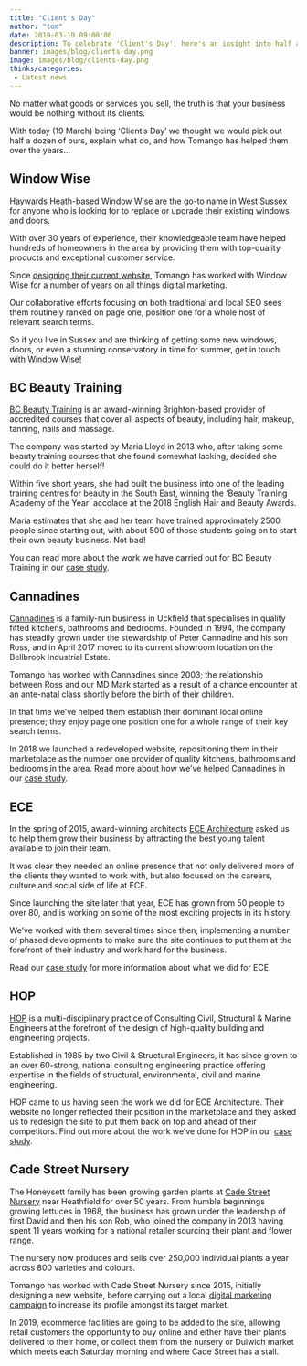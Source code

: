 ```yaml
---
title: "Client's Day"
author: "tom"
date: 2019-03-19 09:00:00
description: To celebrate 'Client's Day', here's an insight into half a dozen of Tomango's brand, web and marketing clients..
banner: images/blog/clients-day.png
image: images/blog/clients-day.png
thinks/categories: 
 - Latest news
---
```


No matter what goods or services you sell, the truth is that your business would be nothing without its clients.

With today (19 March) being ‘Client’s Day’ we thought we would pick out half a dozen of ours, explain what do, and how Tomango has helped them over the years...

## Window Wise

Haywards Heath-based Window Wise are the go-to name in West Sussex for anyone who is looking for to replace or upgrade their existing windows and doors.

With over 30 years of experience, their knowledgeable team have helped hundreds of homeowners in the area by providing them with top-quality products and exceptional customer service.

Since [designing their current website](/creates/web), Tomango has worked with Window Wise for a number of years on all things digital marketing.

Our collaborative efforts focusing on both traditional and local SEO sees them routinely ranked on page one, position one for a whole host of relevant search terms.

So if you live in Sussex and are thinking of getting some new windows, doors, or even a stunning conservatory in time for summer, get in touch with [Window Wise!](https://www.windowwise.co.uk/)

## BC Beauty Training

[BC Beauty Training](https://bcbeautytraining.co.uk/) is an award-winning Brighton-based provider of accredited courses that cover all aspects of beauty, including hair, makeup, tanning, nails and massage.

The company was started by Maria Lloyd in 2013 who, after taking some beauty training courses that she found somewhat lacking, decided she could do it better herself!

Within five short years, she had built the business into one of the leading training centres for beauty in the South East, winning the ‘Beauty Training Academy of the Year’ accolade at the 2018 English Hair and Beauty Awards.

Maria estimates that she and her team have trained approximately 2500 people since starting out, with about 500 of those students going on to start their own beauty business. Not bad!

You can read more about the work we have carried out for BC Beauty Training in our [case study](created/bc-beauty-training/).

## Cannadines

[Cannadines](https://www.cannadines.co.uk/) is a family-run business in Uckfield that specialises in quality fitted kitchens, bathrooms and bedrooms. Founded in 1994, the company has steadily grown under the stewardship of Peter Cannadine and his son Ross, and in April 2017 moved to its current showroom location on the Bellbrook Industrial Estate. 

Tomango has worked with Cannadines since 2003; the relationship between Ross and our MD Mark started as a result of a chance encounter at an ante-natal class shortly before the birth of their children.

In that time we’ve helped them establish their dominant local online presence; they enjoy page one position one for a whole range of their key search terms.

In 2018 we launched a redeveloped website, repositioning them in their marketplace as the number one provider of quality kitchens, bathrooms and bedrooms in the area. Read more about how we’ve helped Cannadines in our [case study](created/bc-beauty-training/).

## ECE

In the spring of 2015, award-winning architects [ECE Architecture](https://www.ecearchitecture.com/) asked us to help them grow their business by attracting the best young talent available to join their team.

It was clear they needed an online presence that not only delivered more of the clients they wanted to work with, but also focused on the careers, culture and social side of life at ECE.

Since launching the site later that year, ECE has grown from 50 people to over 80, and is working on some of the most exciting projects in its history.

We’ve worked with them several times since then, implementing a number of phased developments to make sure the site continues to put them at the forefront of their industry and work hard for the business.

Read our [case study](created/ece/) for more information about what we did for ECE.

## HOP

[HOP](https://www.hop.uk.com/) is a multi-disciplinary practice of Consulting Civil, Structural & Marine Engineers at the forefront of the design of high-quality building and engineering projects.

Established in 1985 by two Civil & Structural Engineers, it has since grown to an over 60-strong, national consulting engineering practice offering expertise in the fields of structural, environmental, civil and marine engineering.

HOP came to us having seen the work we did for ECE Architecture. Their website no longer reflected their position in the marketplace and they asked us to redesign the site to put them back on top and ahead of their competitors. Find out more about the work we’ve done for HOP in our [case study](created/hop/).

## Cade Street Nursery

The Honeysett family has been growing garden plants at [Cade Street Nursery](http://cadestreetnursery.co.uk/) near Heathfield for over 50 years. From humble beginnings growing lettuces in 1968, the business has grown under the leadership of first David and then his son Rob, who joined the company in 2013 having spent 11 years working for a national retailer sourcing their plant and flower range.

The nursery now produces and sells over 250,000 individual plants a year across 800 varieties and colours.

Tomango has worked with Cade Street Nursery since 2015, initially designing a new website, before carrying out a local [digital marketing campaign](thinks/helping-cade-street-nursery-to-grow/) to increase its profile amongst its target market.

In 2019, ecommerce facilities are going to be added to the site, allowing retail customers the opportunity to buy online and either have their plants delivered to their home, or collect them from the nursery or Dulwich market which meets each Saturday morning and where Cade Street has a stall.


